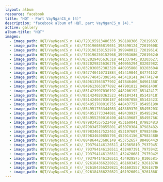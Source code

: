 ```yaml
---
layout: album
resource: facebook
title: "HQT - Part VayNganCS_n (4)"
description: "facebook album of HQT, part VayNganCS_n (4)."
active: gallery
album-title: "HQT"
images:
  - image_path: HQT/VayNganCS_n (4)/720195913486335_398188386_720196633486263_8287359815855073185_n.jpg
  - image_path: HQT/VayNganCS_n (4)/720196086819651_398490124_720196083486318_1813874731741607867_n.jpg
  - image_path: HQT/VayNganCS_n (4)/720196150152978_399940012_720196143486312_1921121409825309143_n.jpg
  - image_path: HQT/VayNganCS_n (4)/720196250152968_399953686_720196246819635_7268351326606595900_n.jpg
  - image_path: HQT/VayNganCS_n (4)/832029405636318_441337945_832036272302298_8888377483610482153_n.jpg
  - image_path: HQT/VayNganCS_n (4)/832029825636276_440955294_832029822302943_8131782212798577703_n.jpg
  - image_path: HQT/VayNganCS_n (4)/832036052302320_440935808_832036048968987_8620068881516291309_n.jpg
  - image_path: HQT/VayNganCS_n (4)/847740410731884_445419044_847741527398439_7959827646762912504_n.jpg
  - image_path: HQT/VayNganCS_n (4)/847740457398546_445419141_847741740731751_2581548569279210946_n.jpg
  - image_path: HQT/VayNganCS_n (4)/849613563877902_447846466_849613887211203_2249863463736001902_n.jpg
  - image_path: HQT/VayNganCS_n (4)/849613663877892_447901812_849614007211191_5415624688844369902_n.jpg
  - image_path: HQT/VayNganCS_n (4)/851423997030192_448206192_851424173696841_5786696027030653945_n.jpg
  - image_path: HQT/VayNganCS_n (4)/851424020363523_448184341_851424187030173_3003058679514959612_n.jpg
  - image_path: HQT/VayNganCS_n (4)/851424047030187_448087058_851424233696835_4261315399401414811_n.jpg
  - image_path: HQT/VayNganCS_n (4)/854951700010755_448437757_854951990010726_6614347565594561738_n.jpg
  - image_path: HQT/VayNganCS_n (4)/854951753344083_448389370_854952033344055_1203019511517065119_n.jpg
  - image_path: HQT/VayNganCS_n (4)/854951773344081_448439937_854952043344054_4459314746194946358_n.jpg
  - image_path: HQT/VayNganCS_n (4)/854955250010400_448439687_854957663343492_6560495543788963592_n.jpg
  - image_path: HQT/VayNganCS_n (4)/879834557522469_453160041_879834810855777_7507054568445308876_n.jpg
  - image_path: HQT/VayNganCS_n (4)/879834570855801_453070384_879834824189109_5772265262324043448_n.jpg
  - image_path: HQT/VayNganCS_n (4)/879834617522463_453197607_879834864189105_2223368535142043992_n.jpg
  - image_path: HQT/VayNganCS_n (4)/879834630855795_452914156_879834880855770_2418062922857148649_n.jpg
  - image_path: HQT/VayNganCS_n (4)/884864423686149_453752657_884864420352816_3869732916778555842_n.jpg
  - image_path: HQT/VayNganCS_n (4)/_793794146126511_432365810_793794516126474_7698966232612884736_n.jpg
  - image_path: HQT/VayNganCS_n (4)/_793794146126511_432407391_797594229079836_7922232225635038525_n.jpg
  - image_path: HQT/VayNganCS_n (4)/_793794146126511_432420681_797594252413167_8045277663518827558_n.jpg
  - image_path: HQT/VayNganCS_n (4)/_793794146126511_434928575_810658144440111_1393502644289177294_n.jpg
  - image_path: HQT/VayNganCS_n (4)/_926184366220821_461603452_926187082887216_193744352721268824_n.jpg
  - image_path: HQT/VayNganCS_n (4)/_926184366220821_461603557_926187869553804_8127024372550577353_n.jpg
  - image_path: HQT/VayNganCS_n (4)/_926184366220821_461926094_926186819553909_5638302392306404458_n.jpg
---
```

